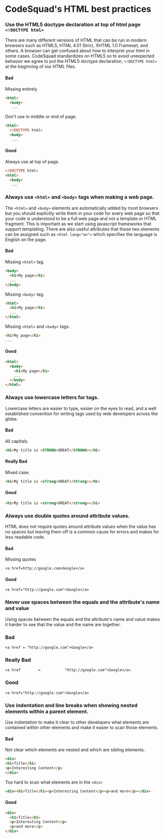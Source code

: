 # CodeSquad's HTML best practices

### Use the HTML5 doctype declaration at top of html page `<!DOCTYPE html>`
There are many different versions of HTML that can be run in modern browsers such as HTML5, HTML 4.01 Strict, XHTML 1.0 Frameset, and others.  A browser can get confused about how to interpret your html in some cases.  CodeSquad standardizes on HTML5 so to avoid unexpected behavior we agree to put the HTML5 doctype declaration, `<!DOCTYPE html>` at the beginning of our HTML files.


#### Bad
Missing entirely
```html
<html>
  <body>
   ...
```

Don't use in middle or end of page.
```html
<html>
  <!DOCTYPE html>
  <body>
   ...
```

#### Good
Always use at top of page.
```html
<!DOCTYPE html>
<html>
  <body>
   ...
```


### Always use `<html>` and `<body>` tags when making a web page.
The `<html>` and `<body>` elements are automatically added by most browsers but you should explicitly write them in your code for every web page so that your code is understood to be a full web page and not a template or HTML fragment.  This is important as we start using javascript frameworks that support templating.  There are also useful attributes that these two elements can be assigned such as `<html lang="en">` which specifies the language is English on the page.


#### Bad
Missing `<html>` tag.
```html
<body>
  <h1>My page</h1>
  ...
</body>
```

Missing `<body>` tag.
```html
<html>
  <h1>My page</h1>
  ...
</html>
```

Missing `<html>` and `<body>` tags.
```html
<h1>My page</h1>
...
```

#### Good
```html
<html>
  <body>
    <h1>My page</h1>
    ...
  </body>
</html>
```

### Always use lowercase letters for tags.
Lowercase letters are easier to type, easier on the eyes to read, and a well established convention for writing tags used by web developers across the globe.

#### Bad
All capitals.
```html
<H1>My title is <STRONG>GREAT</STRONG></H1>
```

#### Really Bad
Mixed case.
```html
<h1>My title is <sTrong>GREAT</Strong></H1>
```
#### Good
```html
<h1>My title is <strong>GREAT</strong></h1>
```

### Always use double quotes around attribute values.
HTML does not require quotes around attribute values when the value has no spaces but leaving them off is a common cause for errors and makes for less readable code.  

#### Bad
Missing quotes
```
<a href=http://google.com>Google</a>
```
#### Good
```
<a href="http://google.com">Google</a>
```

### Never use spaces between the equals and the attribute's name and value
Using spaces between the equals and the attribute's name and value makes it harder to see that the value and the name are together.

### Bad
```
<a href = "http://google.com">Google</a>
```
### Really Bad
```
<a href        =           "http://google.com">Google</a>
```
### Good
```
<a href="http://google.com">Google</a>
```

### Use indentation and line breaks when showing nested elements within a parent element.
Use indentation to make it clear to other developers what elements are contained within other elements and make it easier to scan those elements.

#### Bad
Not clear which elements are nested and which are sibling elements.
```html
<div>
<h1>Title</h1>
<p>Interesting Content</p>
</div>
```
Too hard to scan what elements are in the `<div>`
```html
<div><h1>Title</h1><p>Interesting Content</p><p>and more</p></div>
```

#### Good
```html
<div>
  <h1>Title</h1>
  <p>Interesting Content</p>
  <p>and more</p>
</div>
```
